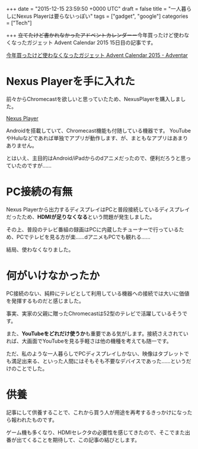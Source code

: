 
+++
date = "2015-12-15 23:59:50 +0000 UTC"
draft = false
title = "一人暮らしにNexus Playerは要らないっぽい"
tags = ["gadget", "google"]
categories = ["Tech"]

+++
<del>立てたけど書かれなかったアドベントカレンダーー</del>今年買ったけど使わなくなったガジェット Advent Calendar 2015 15日目の記事です。

[今年買ったけど使わなくなったガジェット Advent Calendar 2015 - Adventar](http://www.adventar.org/calendars/1025)

# Nexus Playerを手に入れた

前々からChromecastを欲しいと思っていたため、NexusPlayerを購入しました。

[Nexus Player](https://www.google.com/intl/ja_jp/nexus/player/)

Androidを搭載していて、Chromecast機能も付随している機器です。
YouTubeやHuluなどであれば単独でアプリが動作します、が、まともなアプリはあまりありません。

とはいえ、主目的はAndroid/iPadからのdアニメだったので、便利だろうと思っていたのですが……

# PC接続の有無

Nexus Playerから出力するディスプレイはPCと普段接続しているディスプレイだったため、<strong>HDMIが足りなくなる</strong>という問題が発生しました。

その上、普段のテレビ番組の録画はPCに内蔵したチューナーで行っているため、PCでテレビを見る方が楽……dアニメもPCでも観れる……

結局、使わなくなりました。

# 何がいけなかったか

PC接続のない、純粋にテレビとして利用している機器への接続では大いに価値を発揮するものだと感じました。

事実、実家の父親に贈ったChromecastは52型のテレビで活躍しているそうです。

また、<strong>YouTubeをどれだけ使うか</strong>も重要である気がします。接続さえされていれば、大画面でYouTubeを見る手軽さは他の機種を考えても随一です。

ただ、私のような一人暮らしでPCディスプレイしかない、映像はタブレットでも満足出来る、といった人間にはそもそも不要なデバイスであった……というだけのことでした。

# 供養

記事にして供養することで、これから買う人が用途を再考するきっかけになったら報われたものです。

ゲーム機も多くなり、HDMIセレクタの必要性を感じてきたので、そこでまた出番が出てくることを期待して、この記事の結びとします。


